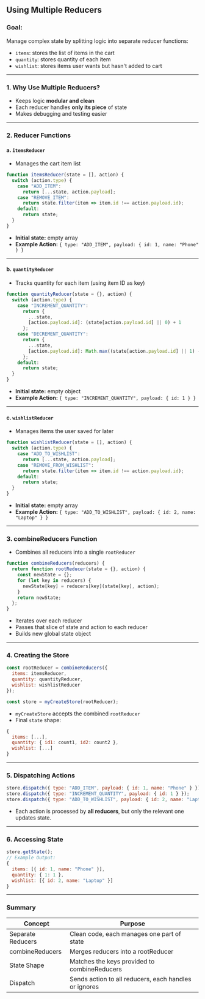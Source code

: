 ## Using Multiple Reducers

### Goal:

Manage complex state by splitting logic into separate reducer functions:

* `items`: stores the list of items in the cart
* `quantity`: stores quantity of each item
* `wishlist`: stores items user wants but hasn't added to cart

---

### 1. Why Use Multiple Reducers?

* Keeps logic **modular and clean**
* Each reducer handles **only its piece** of state
* Makes debugging and testing easier

---

### 2. Reducer Functions

#### a. `itemsReducer`

* Manages the cart item list

```js
function itemsReducer(state = [], action) {
  switch (action.type) {
    case "ADD_ITEM":
      return [...state, action.payload];
    case "REMOVE_ITEM":
      return state.filter(item => item.id !== action.payload.id);
    default:
      return state;
  }
}
```

* **Initial state:** empty array
* **Example Action:** `{ type: "ADD_ITEM", payload: { id: 1, name: "Phone" } }`

---

#### b. `quantityReducer`

* Tracks quantity for each item (using item ID as key)

```js
function quantityReducer(state = {}, action) {
  switch (action.type) {
    case "INCREMENT_QUANTITY":
      return {
        ...state,
        [action.payload.id]: (state[action.payload.id] || 0) + 1
      };
    case "DECREMENT_QUANTITY":
      return {
        ...state,
        [action.payload.id]: Math.max((state[action.payload.id] || 1) - 1, 0)
      };
    default:
      return state;
  }
}
```

* **Initial state:** empty object
* **Example Action:** `{ type: "INCREMENT_QUANTITY", payload: { id: 1 } }`

---

#### c. `wishlistReducer`

* Manages items the user saved for later

```js
function wishlistReducer(state = [], action) {
  switch (action.type) {
    case "ADD_TO_WISHLIST":
      return [...state, action.payload];
    case "REMOVE_FROM_WISHLIST":
      return state.filter(item => item.id !== action.payload.id);
    default:
      return state;
  }
}
```

* **Initial state:** empty array
* **Example Action:** `{ type: "ADD_TO_WISHLIST", payload: { id: 2, name: "Laptop" } }`

---

### 3. combineReducers Function

* Combines all reducers into a single `rootReducer`

```js
function combineReducers(reducers) {
  return function rootReducer(state = {}, action) {
    const newState = {};
    for (let key in reducers) {
      newState[key] = reducers[key](state[key], action);
    }
    return newState;
  };
}
```

* Iterates over each reducer
* Passes that slice of state and action to each reducer
* Builds new global state object

---

### 4. Creating the Store

```js
const rootReducer = combineReducers({
  items: itemsReducer,
  quantity: quantityReducer,
  wishlist: wishlistReducer
});

const store = myCreateStore(rootReducer);
```

* `myCreateStore` accepts the combined `rootReducer`
* Final `state` shape:

```js
{
  items: [...],
  quantity: { id1: count1, id2: count2 },
  wishlist: [...]
}
```

---

### 5. Dispatching Actions

```js
store.dispatch({ type: "ADD_ITEM", payload: { id: 1, name: "Phone" } });
store.dispatch({ type: "INCREMENT_QUANTITY", payload: { id: 1 } });
store.dispatch({ type: "ADD_TO_WISHLIST", payload: { id: 2, name: "Laptop" } });
```

* Each action is processed by **all reducers**, but only the relevant one updates state.

---

### 6. Accessing State

```js
store.getState(); 
// Example Output:
{
  items: [{ id: 1, name: "Phone" }],
  quantity: { 1: 1 },
  wishlist: [{ id: 2, name: "Laptop" }]
}
```

---

### Summary

| Concept           | Purpose                                               |
| ----------------- | ----------------------------------------------------- |
| Separate Reducers | Clean code, each manages one part of state            |
| combineReducers   | Merges reducers into a rootReducer                    |
| State Shape       | Matches the keys provided to combineReducers          |
| Dispatch          | Sends action to all reducers, each handles or ignores |
